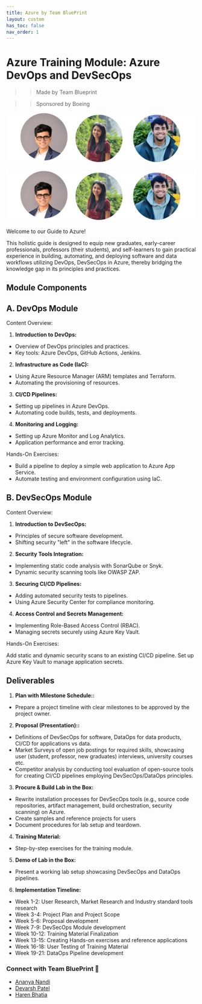 ```yaml
---
title: Azure by Team BluePrint
layout: custom
has_toc: false
nav_order: 1
---
```

# Azure Training Module: Azure DevOps and DevSecOps 
>> Made by Team Blueprint 

>> Sponsored by Boeing

<div>
<img src="assets/images/Team_photo_2.jpg">
</div>

![Alt Text](assets/images/Team_photo_2.jpg)

Welcome to our Guide to Azure!

This holistic guide is designed to equip new graduates, early-career professionals, professors (their students), and self-learners to gain practical experience in building, automating, and deploying software and data workflows utilizing DevOps, DevSecOps in Azure, thereby bridging the knowledge gap in its principles and practices. 

## Module Components

## A. DevOps Module

Content Overview:

1. **Introduction to DevOps:**

- Overview of DevOps principles and practices.
- Key tools: Azure DevOps, GitHub Actions, Jenkins.

2. **Infrastructure as Code (IaC):**

- Using Azure Resource Manager (ARM) templates and Terraform.
- Automating the provisioning of resources.

3. **CI/CD Pipelines:**

- Setting up pipelines in Azure DevOps.
- Automating code builds, tests, and deployments.

4. **Monitoring and Logging:**

- Setting up Azure Monitor and Log Analytics.
- Application performance and error tracking.

Hands-On Exercises:

- Build a pipeline to deploy a simple web application to Azure App Service.
- Automate testing and environment configuration using IaC.

## B. DevSecOps Module

Content Overview:

1. **Introduction to DevSecOps:**

- Principles of secure software development.
- Shifting security "left" in the software lifecycle.

2. **Security Tools Integration:**

- Implementing static code analysis with SonarQube or Snyk.
- Dynamic security scanning tools like OWASP ZAP.

3. **Securing CI/CD Pipelines:**

- Adding automated security tests to pipelines.
- Using Azure Security Center for compliance monitoring.

4. **Access Control and Secrets Management:**

- Implementing Role-Based Access Control (RBAC).
- Managing secrets securely using Azure Key Vault.

Hands-On Exercises:

Add static and dynamic security scans to an existing CI/CD pipeline.
Set up Azure Key Vault to manage application secrets.

## Deliverables

1. **Plan with Milestone Schedule::**
- Prepare a project timeline with clear milestones to be approved by the project owner.

2. **Proposal (Presentation)::**
- Definitions of DevSecOps for software, DataOps for data products, CI/CD for applications vs data.
- Market Surveys of open job postings for required skills, showcasing user (student, professor, new graduates) interviews, university courses etc.
- Competitor analysis by conducting tool evaluation of open-source tools for creating CI/CD pipelines employing DevSecOps/DataOps principles.

3. **Procure & Build Lab in the Box:**
- Rewrite installation processes for DevSecOps tools (e.g., source code repositories, artifact management, build orchestration, security scanning) on Azure.
- Create samples and reference projects for users
- Document procedures for lab setup and teardown.

4. **Training Material:**
- Step-by-step exercises for the training module.

5. **Demo of Lab in the Box:**
- Present a working lab setup showcasing DevSecOps and DataOps pipelines.

6. **Implementation Timeline:**
- Week 1-2: User Research, Market Research and Industry standard tools research
- Week 3-4: Project Plan and Project Scope 
- Week 5-6: Proposal development
- Week 7-9: DevSecOps Module development
- Week 10-12: Training Material Finalization
- Week 13-15: Creating Hands-on exercises and reference applications
- Week 16-18: User Testing of Training Material
- Week 19-21: DataOps Pipeline development

### Connect with Team BluePrint 🔗
- [Ananya Nandi](https://www.linkedin.com/in/ananya-nandi/)
- [Devarsh Patel](https://www.linkedin.com/in/devarsh-patel-/)
- [Haren Bhatia](https://www.linkedin.com/in/harenb/)

